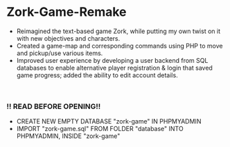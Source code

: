 # Zork-Game-Remake
<ul>
  <li>
    Reimagined the text-based game Zork, while putting my own twist on it with new objectives and characters.
  </li>
  <li>
    Created a game-map and corresponding commands using PHP to move and pickup/use various items.
  </li>
  <li>
    Improved user experience by developing a user backend from SQL databases to enable alternative player registration &amp; login that saved game progress; added the ability to edit account details.
  </li>
</ul>

<br> <h3>!! READ BEFORE OPENING!!</h3>
<ul>
  <li>
    CREATE NEW EMPTY DATABASE "zork-game" IN PHPMYADMIN
  </li>
  <li>
    IMPORT "zork-game.sql" FROM FOLDER "database" INTO PHPMYADMIN, INSIDE "zork-game"
  </li>
</ul>
